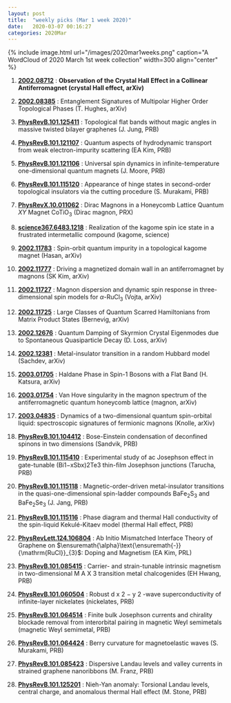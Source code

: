 ```yaml
---
layout: post
title:  "weekly picks (Mar 1 week 2020)"
date:   2020-03-07 00:16:27
categories: 2020Mar
---
```


{% include image.html url="/images/2020mar1weeks.png" caption="A WordCloud of 2020 March 1st week collection" width=300 align="center" %}

1. **[2002.08712](http://arxiv.org/abs/2002.08712)** :  **Observation of the Crystal Hall Effect in a Collinear Antiferromagnet (crystal Hall effect, arXiv)**

1. **[2002.08385](http://arxiv.org/abs/2002.08385)** :  Entanglement Signatures of Multipolar Higher Order Topological Phases (T. Hughes, arXiv)


1. **[PhysRevB.101.125411](https://journals.aps.org/prb/pdf/10.1103/PhysRevB.101.125411)** :  Topological flat bands without magic angles in massive twisted bilayer graphenes (J. Jung, PRB)

1. **[PhysRevB.101.121107](https://journals.aps.org/prb/pdf/10.1103/PhysRevB.101.121107)** :  Quantum aspects of hydrodynamic transport from weak electron-impurity scattering (EA Kim, PRB)

1. **[PhysRevB.101.121106](https://journals.aps.org/prb/pdf/10.1103/PhysRevB.101.121106)** :  Universal spin dynamics in infinite-temperature one-dimensional quantum magnets (J. Moore, PRB)

1. **[PhysRevB.101.115120](https://journals.aps.org/prb/pdf/10.1103/PhysRevB.101.115120)** :  Appearance of hinge states in second-order topological insulators via the cutting procedure (S. Murakami, PRB)

1. **[PhysRevX.10.011062](https://link.aps.org/doi/10.1103/PhysRevX.10.011062)** :  Dirac Magnons in a Honeycomb Lattice Quantum $\mathit{XY}$ Magnet ${\mathrm{CoTiO}}_{3}$ (Dirac magnon, PRX)

1. **[science367.6483.1218](https://science.sciencemag.org/content/367/6483/1218)** :  Realization of the kagome spin ice state in a frustrated intermetallic compound (kagome, science)


1. **[2002.11783](http://arxiv.org/abs/2002.11783)** :  Spin-orbit quantum impurity in a topological kagome magnet (Hasan, arXiv)

1. **[2002.11777](http://arxiv.org/abs/2002.11777)** :  Driving a magnetized domain wall in an antiferromagnet by magnons (SK Kim, arXiv)

1. **[2002.11727](http://arxiv.org/abs/2002.11727)** :  Magnon dispersion and dynamic spin response in three-dimensional spin models for $\alpha$-RuCl$_3$ (Vojta, arXiv)

1. **[2002.11725](http://arxiv.org/abs/2002.11725)** :  Large Classes of Quantum Scarred Hamiltonians from Matrix Product States (Bernevig, arXiv)

1. **[2002.12676](http://arxiv.org/abs/2002.12676)** :  Quantum Damping of Skyrmion Crystal Eigenmodes due to Spontaneous Quasiparticle Decay (D. Loss, arXiv)

1. **[2002.12381](http://arxiv.org/abs/2002.12381)** :  Metal-insulator transition in a random Hubbard model (Sachdev, arXiv)

1. **[2003.01705](http://arxiv.org/abs/2003.01705)** :  Haldane Phase in Spin-1 Bosons with a Flat Band (H. Katsura, arXiv)

1. **[2003.01754](http://arxiv.org/abs/2003.01754)** :  Van Hove singularity in the magnon spectrum of the antiferromagnetic quantum honeycomb lattice (magnon, arXiv)


1. **[2003.04835](http://arxiv.org/abs/2003.04835)** :  Dynamics of a two-dimensional quantum spin-orbital liquid: spectroscopic signatures of fermionic magnons (Knolle, arXiv)

1. **[PhysRevB.101.104412](https://journals.aps.org/prb/pdf/10.1103/PhysRevB.101.104412)** :  Bose-Einstein condensation of deconfined spinons in two dimensions (Sandvik, PRB)

1. **[PhysRevB.101.115410](https://journals.aps.org/prb/pdf/10.1103/PhysRevB.101.115410)** :  Experimental study of ac Josephson effect in gate-tunable (Bi1−xSbx)2Te3 thin-ﬁlm Josephson junctions (Tarucha, PRB)

1. **[PhysRevB.101.115118](https://link.aps.org/doi/10.1103/PhysRevB.101.115118)** :  Magnetic-order-driven metal-insulator transitions in the quasi-one-dimensional spin-ladder compounds ${\mathrm{BaFe}}_{2}{\mathrm{S}}_{3}$ and ${\mathrm{BaFe}}_{2}{\mathrm{Se}}_{3}$ (J. Jang, PRB)

1. **[PhysRevB.101.115116](https://journals.aps.org/prb/pdf/10.1103/PhysRevB.101.115116)** :  Phase diagram and thermal Hall conductivity of the spin-liquid Kekulé-Kitaev model (thermal Hall effect, PRB)

1. **[PhysRevLett.124.106804](https://link.aps.org/doi/10.1103/PhysRevLett.124.106804)** :  Ab Initio Mismatched Interface Theory of Graphene on $\ensuremath{\alpha}\text{\ensuremath{-}}{\mathrm{RuCl}}_{3}$: Doping and Magnetism (EA Kim, PRL)


1. **[PhysRevB.101.085415](https://link.aps.org/doi/10.1103/PhysRevB.101.085415)** :  Carrier- and strain-tunable intrinsic magnetism in two-dimensional M A X 3 transition metal chalcogenides (EH Hwang, PRB)

1. **[PhysRevB.101.060504](https://link.aps.org/doi/10.1103/PhysRevB.101.060504)** :  Robust d x 2 − y 2 -wave superconductivity of infinite-layer nickelates (nickelates, PRB)

1. **[PhysRevB.101.064514](https://link.aps.org/doi/10.1103/PhysRevB.101.064514)** :  Finite bulk Josephson currents and chirality blockade removal from interorbital pairing in magnetic Weyl semimetals (magnetic Weyl semimetal, PRB)

1. **[PhysRevB.101.064424](https://link.aps.org/doi/10.1103/PhysRevB.101.064424)** :  Berry curvature for magnetoelastic waves (S. Murakami, PRB)

1. **[PhysRevB.101.085423](https://link.aps.org/doi/10.1103/PhysRevB.101.085423)** :  Dispersive Landau levels and valley currents in strained graphene nanoribbons (M. Franz, PRB)

1. **[PhysRevB.101.125201](https://link.aps.org/doi/10.1103/PhysRevB.101.125201)** :  Nieh-Yan anomaly: Torsional Landau levels, central charge, and anomalous thermal Hall effect (M. Stone, PRB)

